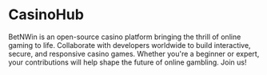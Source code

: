 # CasinoHub
BetNWin is an open-source casino platform bringing the thrill of online gaming to life. Collaborate with developers worldwide to build interactive, secure, and responsive casino games. Whether you're a beginner or expert, your contributions will help shape the future of online gambling. Join us!
